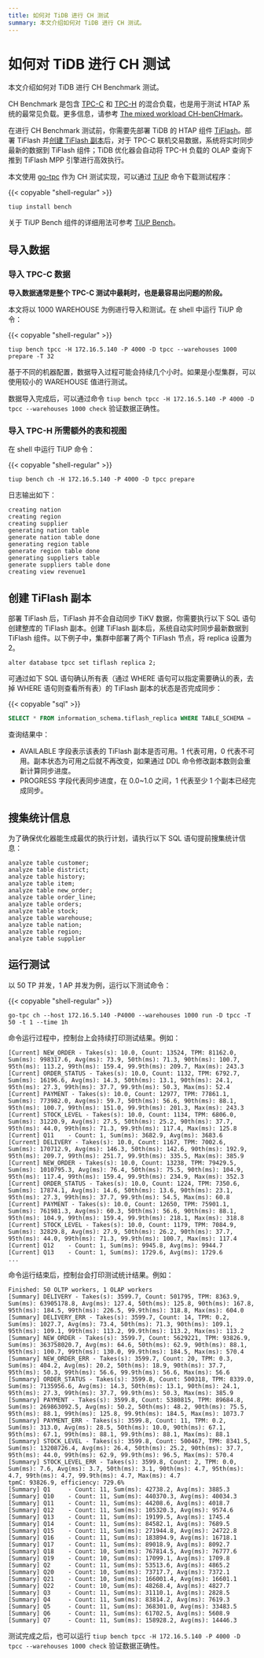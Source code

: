 ```yaml
---
title: 如何对 TiDB 进行 CH 测试
summary: 本文介绍如何对 TiDB 进行 CH 测试。
---
```


# 如何对 TiDB 进行 CH 测试

本文介绍如何对 TiDB 进行 CH Benchmark 测试。

CH Benchmark 是包含 [TPC-C](http://www.tpc.org/tpcc/) 和 [TPC-H](http://www.tpc.org/tpch/) 的混合负载，也是用于测试 HTAP 系统的最常见负载。更多信息，请参考 [The mixed workload CH-benCHmark](https://research.tableau.com/sites/default/files/a8-cole.pdf)。

在进行 CH Benchmark 测试前，你需要先部署 TiDB 的 HTAP 组件 [TiFlash](/tiflash/tiflash-overview.md)。部署 TiFlash 并[创建 TiFlash 副本](#创建-tiflash-副本)后，对于 TPC-C 联机交易数据，系统将实时同步最新的数据到 TiFlash 组件；TiDB 优化器会自动将 TPC-H 负载的 OLAP 查询下推到 TiFlash MPP 引擎进行高效执行。

本文使用 [go-tpc](https://github.com/pingcap/go-tpc) 作为 CH 测试实现，可以通过 [TiUP](/tiup/tiup-overview.md) 命令下载测试程序：

{{< copyable "shell-regular" >}}

```shell
tiup install bench
```

关于 TiUP Bench 组件的详细用法可参考 [TiUP Bench](/tiup/tiup-bench.md)。

## 导入数据

### 导入 TPC-C 数据

**导入数据通常是整个 TPC-C 测试中最耗时，也是最容易出问题的阶段。**

本文将以 1000 WAREHOUSE 为例进行导入和测试。在 shell 中运行 TiUP 命令：

{{< copyable "shell-regular" >}}

```shell
tiup bench tpcc -H 172.16.5.140 -P 4000 -D tpcc --warehouses 1000 prepare -T 32
```

基于不同的机器配置，数据导入过程可能会持续几个小时。如果是小型集群，可以使用较小的 WAREHOUSE 值进行测试。

数据导入完成后，可以通过命令 `tiup bench tpcc -H 172.16.5.140 -P 4000 -D tpcc --warehouses 1000 check` 验证数据正确性。

### 导入 TPC-H 所需额外的表和视图

在 shell 中运行 TiUP 命令：

{{< copyable "shell-regular" >}}

```shell
tiup bench ch -H 172.16.5.140 -P 4000 -D tpcc prepare
```

日志输出如下：

```
creating nation
creating region
creating supplier
generating nation table
generate nation table done
generating region table
generate region table done
generating suppliers table
generate suppliers table done
creating view revenue1
```

## 创建 TiFlash 副本

部署 TiFlash 后，TiFlash 并不会自动同步 TiKV 数据，你需要执行以下 SQL 语句创建整库的 TiFlash 副本。创建 TiFlash 副本后，系统自动实时同步最新数据到 TiFlash 组件。以下例子中，集群中部署了两个 TiFlash 节点，将 replica 设置为 2。

```
alter database tpcc set tiflash replica 2;
```

可通过如下 SQL 语句确认所有表（通过 WHERE 语句可以指定需要确认的表，去掉 WHERE 语句则查看所有表）的 TiFlash 副本的状态是否完成同步：

{{< copyable "sql" >}}

```sql
SELECT * FROM information_schema.tiflash_replica WHERE TABLE_SCHEMA = 'tpcc';
```

查询结果中：

* AVAILABLE 字段表示该表的 TiFlash 副本是否可用。1 代表可用，0 代表不可用。副本状态为可用之后就不再改变，如果通过 DDL 命令修改副本数则会重新计算同步进度。
* PROGRESS 字段代表同步进度，在 0.0~1.0 之间，1 代表至少 1 个副本已经完成同步。

## 搜集统计信息

为了确保优化器能生成最优的执行计划，请执行以下 SQL 语句提前搜集统计信息：

```
analyze table customer;
analyze table district;
analyze table history;
analyze table item;
analyze table new_order;
analyze table order_line;
analyze table orders;
analyze table stock;
analyze table warehouse;
analyze table nation;
analyze table region;
analyze table supplier
```

## 运行测试

以 50 TP 并发，1 AP 并发为例，运行以下测试命令：

{{< copyable "shell-regular" >}}

```shell
go-tpc ch --host 172.16.5.140 -P4000 --warehouses 1000 run -D tpcc -T 50 -t 1 --time 1h
```

命令运行过程中，控制台上会持续打印测试结果。例如：

```text
[Current] NEW_ORDER - Takes(s): 10.0, Count: 13524, TPM: 81162.0, Sum(ms): 998317.6, Avg(ms): 73.9, 50th(ms): 71.3, 90th(ms): 100.7, 95th(ms): 113.2, 99th(ms): 159.4, 99.9th(ms): 209.7, Max(ms): 243.3
[Current] ORDER_STATUS - Takes(s): 10.0, Count: 1132, TPM: 6792.7, Sum(ms): 16196.6, Avg(ms): 14.3, 50th(ms): 13.1, 90th(ms): 24.1, 95th(ms): 27.3, 99th(ms): 37.7, 99.9th(ms): 50.3, Max(ms): 52.4
[Current] PAYMENT - Takes(s): 10.0, Count: 12977, TPM: 77861.1, Sum(ms): 773982.0, Avg(ms): 59.7, 50th(ms): 56.6, 90th(ms): 88.1, 95th(ms): 100.7, 99th(ms): 151.0, 99.9th(ms): 201.3, Max(ms): 243.3
[Current] STOCK_LEVEL - Takes(s): 10.0, Count: 1134, TPM: 6806.0, Sum(ms): 31220.9, Avg(ms): 27.5, 50th(ms): 25.2, 90th(ms): 37.7, 95th(ms): 44.0, 99th(ms): 71.3, 99.9th(ms): 117.4, Max(ms): 125.8
[Current] Q11    - Count: 1, Sum(ms): 3682.9, Avg(ms): 3683.6
[Current] DELIVERY - Takes(s): 10.0, Count: 1167, TPM: 7002.6, Sum(ms): 170712.9, Avg(ms): 146.3, 50th(ms): 142.6, 90th(ms): 192.9, 95th(ms): 209.7, 99th(ms): 251.7, 99.9th(ms): 335.5, Max(ms): 385.9
[Current] NEW_ORDER - Takes(s): 10.0, Count: 13238, TPM: 79429.5, Sum(ms): 1010795.3, Avg(ms): 76.4, 50th(ms): 75.5, 90th(ms): 104.9, 95th(ms): 117.4, 99th(ms): 159.4, 99.9th(ms): 234.9, Max(ms): 352.3
[Current] ORDER_STATUS - Takes(s): 10.0, Count: 1224, TPM: 7350.6, Sum(ms): 17874.1, Avg(ms): 14.6, 50th(ms): 13.6, 90th(ms): 23.1, 95th(ms): 27.3, 99th(ms): 37.7, 99.9th(ms): 54.5, Max(ms): 60.8
[Current] PAYMENT - Takes(s): 10.0, Count: 12650, TPM: 75901.1, Sum(ms): 761981.3, Avg(ms): 60.3, 50th(ms): 56.6, 90th(ms): 88.1, 95th(ms): 104.9, 99th(ms): 159.4, 99.9th(ms): 218.1, Max(ms): 318.8
[Current] STOCK_LEVEL - Takes(s): 10.0, Count: 1179, TPM: 7084.9, Sum(ms): 32829.8, Avg(ms): 27.9, 50th(ms): 26.2, 90th(ms): 37.7, 95th(ms): 44.0, 99th(ms): 71.3, 99.9th(ms): 100.7, Max(ms): 117.4
[Current] Q12    - Count: 1, Sum(ms): 9945.8, Avg(ms): 9944.7
[Current] Q13    - Count: 1, Sum(ms): 1729.6, Avg(ms): 1729.6
...
```

命令运行结束后，控制台会打印测试统计结果。例如：

```text
Finished: 50 OLTP workers, 1 OLAP workers
[Summary] DELIVERY - Takes(s): 3599.7, Count: 501795, TPM: 8363.9, Sum(ms): 63905178.8, Avg(ms): 127.4, 50th(ms): 125.8, 90th(ms): 167.8, 95th(ms): 184.5, 99th(ms): 226.5, 99.9th(ms): 318.8, Max(ms): 604.0
[Summary] DELIVERY_ERR - Takes(s): 3599.7, Count: 14, TPM: 0.2, Sum(ms): 1027.7, Avg(ms): 73.4, 50th(ms): 71.3, 90th(ms): 109.1, 95th(ms): 109.1, 99th(ms): 113.2, 99.9th(ms): 113.2, Max(ms): 113.2
[Summary] NEW_ORDER - Takes(s): 3599.7, Count: 5629221, TPM: 93826.9, Sum(ms): 363758020.7, Avg(ms): 64.6, 50th(ms): 62.9, 90th(ms): 88.1, 95th(ms): 100.7, 99th(ms): 130.0, 99.9th(ms): 184.5, Max(ms): 570.4
[Summary] NEW_ORDER_ERR - Takes(s): 3599.7, Count: 20, TPM: 0.3, Sum(ms): 404.2, Avg(ms): 20.2, 50th(ms): 18.9, 90th(ms): 37.7, 95th(ms): 50.3, 99th(ms): 56.6, 99.9th(ms): 56.6, Max(ms): 56.6
[Summary] ORDER_STATUS - Takes(s): 3599.8, Count: 500318, TPM: 8339.0, Sum(ms): 7135956.6, Avg(ms): 14.3, 50th(ms): 13.1, 90th(ms): 24.1, 95th(ms): 27.3, 99th(ms): 37.7, 99.9th(ms): 50.3, Max(ms): 385.9
[Summary] PAYMENT - Takes(s): 3599.8, Count: 5380815, TPM: 89684.8, Sum(ms): 269863092.5, Avg(ms): 50.2, 50th(ms): 48.2, 90th(ms): 75.5, 95th(ms): 88.1, 99th(ms): 125.8, 99.9th(ms): 184.5, Max(ms): 1073.7
[Summary] PAYMENT_ERR - Takes(s): 3599.8, Count: 11, TPM: 0.2, Sum(ms): 313.0, Avg(ms): 28.5, 50th(ms): 10.0, 90th(ms): 67.1, 95th(ms): 67.1, 99th(ms): 88.1, 99.9th(ms): 88.1, Max(ms): 88.1
[Summary] STOCK_LEVEL - Takes(s): 3599.8, Count: 500467, TPM: 8341.5, Sum(ms): 13208726.4, Avg(ms): 26.4, 50th(ms): 25.2, 90th(ms): 37.7, 95th(ms): 44.0, 99th(ms): 62.9, 99.9th(ms): 96.5, Max(ms): 570.4
[Summary] STOCK_LEVEL_ERR - Takes(s): 3599.8, Count: 2, TPM: 0.0, Sum(ms): 7.6, Avg(ms): 3.7, 50th(ms): 3.1, 90th(ms): 4.7, 95th(ms): 4.7, 99th(ms): 4.7, 99.9th(ms): 4.7, Max(ms): 4.7
tpmC: 93826.9, efficiency: 729.6%
[Summary] Q1     - Count: 11, Sum(ms): 42738.2, Avg(ms): 3885.3
[Summary] Q10    - Count: 11, Sum(ms): 440370.3, Avg(ms): 40034.3
[Summary] Q11    - Count: 11, Sum(ms): 44208.6, Avg(ms): 4018.7
[Summary] Q12    - Count: 11, Sum(ms): 105320.3, Avg(ms): 9574.6
[Summary] Q13    - Count: 11, Sum(ms): 19199.5, Avg(ms): 1745.4
[Summary] Q14    - Count: 11, Sum(ms): 84582.1, Avg(ms): 7689.5
[Summary] Q15    - Count: 11, Sum(ms): 271944.8, Avg(ms): 24722.8
[Summary] Q16    - Count: 11, Sum(ms): 183894.9, Avg(ms): 16718.1
[Summary] Q17    - Count: 11, Sum(ms): 89018.9, Avg(ms): 8092.7
[Summary] Q18    - Count: 10, Sum(ms): 767814.5, Avg(ms): 76777.6
[Summary] Q19    - Count: 10, Sum(ms): 17099.1, Avg(ms): 1709.8
[Summary] Q2     - Count: 11, Sum(ms): 53513.6, Avg(ms): 4865.2
[Summary] Q20    - Count: 10, Sum(ms): 73717.7, Avg(ms): 7372.1
[Summary] Q21    - Count: 10, Sum(ms): 166001.4, Avg(ms): 16601.1
[Summary] Q22    - Count: 10, Sum(ms): 48268.4, Avg(ms): 4827.7
[Summary] Q3     - Count: 11, Sum(ms): 31110.1, Avg(ms): 2828.5
[Summary] Q4     - Count: 11, Sum(ms): 83814.2, Avg(ms): 7619.3
[Summary] Q5     - Count: 11, Sum(ms): 368301.0, Avg(ms): 33483.5
[Summary] Q6     - Count: 11, Sum(ms): 61702.5, Avg(ms): 5608.9
[Summary] Q7     - Count: 11, Sum(ms): 158928.2, Avg(ms): 14446.3
```

测试完成之后，也可以运行 `tiup bench tpcc -H 172.16.5.140 -P 4000 -D tpcc --warehouses 1000 check`  验证数据正确性。